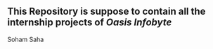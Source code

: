 ## This Repository is suppose to contain all the internship projects of *Oasis Infobyte*

Soham Saha